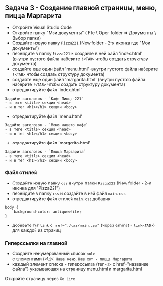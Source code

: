 ## Задача 3 - Создание главной страницы, меню, пицца Маргарита
- Откройте Visual Studio Code
- Откройте папку "Мои документы" ( File \ Open folder => Документы \ Выбор папки)  
- Создайте новую папку `Pizza221` (New folder - 2-я иконка где "Мои документы")
- перейдите в папку `Pizza221` и создайте в ней файл 'index.html' (внутри пустого файла наберите `!<TAB>` чтобы создать структуру документа)
- создайте еще один файл 'menu.html' (внутри пустого файла наберите `!<TAB>` чтобы создать структуру документа)
- создайте еще один файл 'margarita.html' (внутри пустого файла наберите `!<TAB>` чтобы создать структуру документа)
- отредактируйте файл 'index.html'
```
Задайте заголовок - `Кафе Пицца-221`
- в теге <title> секции <head>
- и в тег <h1></h1> секции <body>
```
- отредактируйте файл 'menu.html'
```
Задайте заголовок - `Меню нашего кафе`
- в теге <title> секции <head>
- и в тег <h1></h1> секции <body>
```
- отредактируйте файл 'margarita.html'
```
Задайте заголовок - `Пицца Маргарита`
- в теге <title> секции <head>
- и в тег <h1></h1> секции <body>
```

### Файл стилей
- Создайте новую папку `css` внутри папки `Pizza221` (New folder - 2-я иконка для "Pizza221")
- перейдите в папку `css` и создайте в ней файл `main.css`
- отредактируйте файл стилей `main.css` добавив
```
body {
    background-color: antiquewhite;
}
```
- добавьте тег `link` c `href="./css/main.css"` (через emmet - `link<TAB>`) для каждой из страниц

### Гиперссылки на главной 
- Создайте ненумерованный список `<ul>`  
с элементами (`<li>`) `Наше меню`, `Наш хит - пицца Маргарита`  
- каждый элемент списка - гиперссылка (тег `<a>` с href="название файла") указывающая на страницу menu.html и margarita.html  

Откройте страницу через `Go Live`
